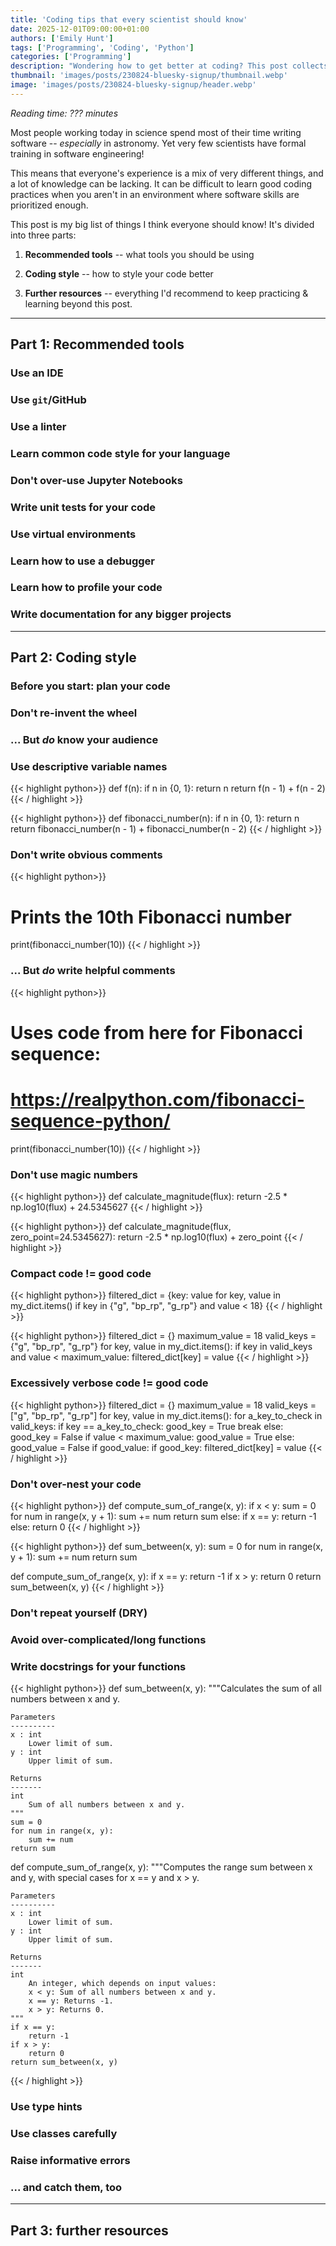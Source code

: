 ```yaml
---
title: 'Coding tips that every scientist should know'
date: 2025-12-01T09:00:00+01:00
authors: ['Emily Hunt']
tags: ['Programming', 'Coding', 'Python']
categories: ['Programming']
description: "Wondering how to get better at coding? This post collects every tip I've found from over the years into one big post!"
thumbnail: 'images/posts/230824-bluesky-signup/thumbnail.webp'
image: 'images/posts/230824-bluesky-signup/header.webp'
---
```


_Reading time: ??? minutes_

Most people working today in science spend most of their time writing software -- _especially_ in astronomy. Yet very few scientists have formal training in software engineering!

This means that everyone's experience is a mix of very different things, and a lot of knowledge can be lacking. It can be difficult to learn good coding practices when you aren't in an environment where software skills are prioritized enough.

This post is my big list of things I think everyone should know! It's divided into three parts:

1. **Recommended tools** -- what tools you should be using

2. **Coding style** -- how to style your code better

3. **Further resources** -- everything I'd recommend to keep practicing & learning beyond this post.

---

## Part 1: Recommended tools

### Use an IDE

### Use `git`/GitHub

### Use a linter

### Learn common code style for your language

### Don't over-use Jupyter Notebooks

### Write unit tests for your code

### Use virtual environments

### Learn how to use a debugger

### Learn how to profile your code

### Write documentation for any bigger projects

---

## Part 2: Coding style

### Before you start: plan your code

### Don't re-invent the wheel

### ... But _do_ know your audience

### Use descriptive variable names

{{< highlight python>}}
def f(n):
    if n in {0, 1}:
        return n
    return f(n - 1) + f(n - 2)
{{< / highlight >}}

{{< highlight python>}}
def fibonacci_number(n):
    if n in {0, 1}:
        return n
    return fibonacci_number(n - 1) + fibonacci_number(n - 2)
{{< / highlight >}}

### Don't write obvious comments

{{< highlight python>}}
# Prints the 10th Fibonacci number
print(fibonacci_number(10))
{{< / highlight >}}

### ... But _do_ write helpful comments

{{< highlight python>}}
# Uses code from here for Fibonacci sequence: 
# https://realpython.com/fibonacci-sequence-python/
print(fibonacci_number(10))
{{< / highlight >}}

### Don't use magic numbers

{{< highlight python>}}
def calculate_magnitude(flux):
    return -2.5 * np.log10(flux) + 24.5345627
{{< / highlight >}}

{{< highlight python>}}
def calculate_magnitude(flux, zero_point=24.5345627):
    return -2.5 * np.log10(flux) + zero_point
{{< / highlight >}}

### Compact code != good code

{{< highlight python>}}
filtered_dict = {key: value for key, value in my_dict.items() if key in {"g", "bp_rp", "g_rp"} and value < 18}
{{< / highlight >}}

{{< highlight python>}}
filtered_dict = {}
maximum_value = 18
valid_keys = {"g", "bp_rp", "g_rp"}
for key, value in my_dict.items():
    if key in valid_keys and value < maximum_value:
        filtered_dict[key] = value
{{< / highlight >}}

### Excessively verbose code != good code

{{< highlight python>}}
filtered_dict = {}
maximum_value = 18
valid_keys = ["g", "bp_rp", "g_rp"]
for key, value in my_dict.items():
    for a_key_to_check in valid_keys:
        if key == a_key_to_check:
            good_key = True
            break
        else:
            good_key = False
    if value < maximum_value:
        good_value = True
    else:
        good_value = False
    if good_value:
        if good_key:
            filtered_dict[key] = value
{{< / highlight >}}

### Don't over-nest your code

{{< highlight python>}}
def compute_sum_of_range(x, y):
    if x < y:
        sum = 0
        for num in range(x, y + 1):
            sum += num
        return sum
    else:
        if x == y:
            return -1
        else:
            return 0
{{< / highlight >}}

{{< highlight python>}}
def sum_between(x, y):
    sum = 0
    for num in range(x, y + 1):
        sum += num
    return sum

def compute_sum_of_range(x, y):
    if x == y:
        return -1
    if x > y:
        return 0
    return sum_between(x, y)
{{< / highlight >}}


### Don't repeat yourself (DRY)

### Avoid over-complicated/long functions

### Write docstrings for your functions

{{< highlight python>}}
def sum_between(x, y):
    """Calculates the sum of all numbers between x and y.
    
    Parameters
    ----------
    x : int
        Lower limit of sum.
    y : int
        Upper limit of sum.

    Returns
    -------
    int
        Sum of all numbers between x and y.
    """
    sum = 0
    for num in range(x, y):
        sum += num
    return sum

def compute_sum_of_range(x, y):
    """Computes the range sum between x and y, with special cases for x == y and x > y.
        
    Parameters
    ----------
    x : int
        Lower limit of sum.
    y : int
        Upper limit of sum.

    Returns
    -------
    int
        An integer, which depends on input values:
        x < y: Sum of all numbers between x and y.
        x == y: Returns -1.
        x > y: Returns 0.
    """
    if x == y:
        return -1
    if x > y:
        return 0
    return sum_between(x, y)
{{< / highlight >}}

### Use type hints

### Use classes carefully

### Raise informative errors

### ... and catch them, too


---

## Part 3: further resources